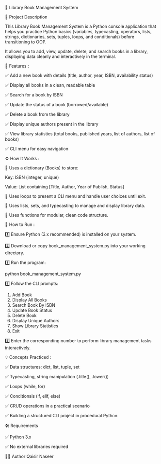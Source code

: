 📘 Library Book Management System

📝 Project Description

This Library Book Management System is a Python console application that helps you practice Python basics (variables, typecasting, operators, lists, strings, dictionaries, sets, tuples, loops, and conditionals) before transitioning to OOP.

It allows you to add, view, update, delete, and search books in a library, displaying data cleanly and interactively in the terminal.

🎯 Features :

✅ Add a new book with details (title, author, year, ISBN, availability status)

✅ Display all books in a clean, readable table

✅ Search for a book by ISBN

✅ Update the status of a book (borrowed/available)

✅ Delete a book from the library

✅ Display unique authors present in the library

✅ View library statistics (total books, published years, list of authors, list of books)

✅ CLI menu for easy navigation

⚙️ How It Works :

📌 Uses a dictionary (Books) to store:

Key: ISBN (integer, unique)

Value: List containing [Title, Author, Year of Publish, Status]

📌 Uses loops to present a CLI menu and handle user choices until exit.

📌 Uses lists, sets, and typecasting to manage and display library data.

📌 Uses functions for modular, clean code structure.

🚀 How to Run :

1️⃣ Ensure Python (3.x recommended) is installed on your system.

2️⃣ Download or copy book_management_system.py into your working directory.

3️⃣ Run the program:

python book_management_system.py

4️⃣ Follow the CLI prompts:

1. Add Book
2. Display All Books
3. Search Book By ISBN
4. Update Book Status
5. Delete Book
6. Display Unique Authors
7. Show Library Statistics
8. Exit

5️⃣ Enter the corresponding number to perform library management tasks interactively.

💡 Concepts Practiced :

✅ Data structures: dict, list, tuple, set

✅ Typecasting, string manipulation (.title(), .lower())

✅ Loops (while, for)

✅ Conditionals (if, elif, else)

✅ CRUD operations in a practical scenario

✅ Building a structured CLI project in procedural Python

🛠️ Requirements

✅ Python 3.x

✅ No external libraries required

👨‍💻 Author
Qaisir Naseer